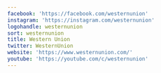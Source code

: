 ```yaml
---
facebook: 'https://facebook.com/westernunion'
instagram: 'https://instagram.com/westernunion'
logohandle: westernunion
sort: westernunion
title: Western Union
twitter: WesternUnion
website: 'https://www.westernunion.com/'
youtube: 'https://youtube.com/c/westernunion'
---
```

